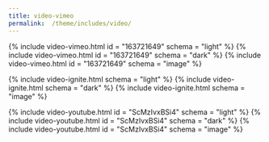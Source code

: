 ```yaml
---
title: video-vimeo
permalink:  /theme/includes/video/
---
```

<!-- v1.2.110 pages/theme/includes/video.md-->

{% include video-vimeo.html id = "163721649" schema = "light" %}
{% include video-vimeo.html id = "163721649" schema = "dark" %}
{% include video-vimeo.html id = "163721649" schema = "image" %}

{% include video-ignite.html schema = "light" %}
{% include video-ignite.html schema = "dark" %}
{% include video-ignite.html schema = "image" %}

{% include video-youtube.html id = "ScMzIvxBSi4" schema = "light" %}
{% include video-youtube.html id = "ScMzIvxBSi4" schema = "dark" %}
{% include video-youtube.html id = "ScMzIvxBSi4" schema = "image" %}